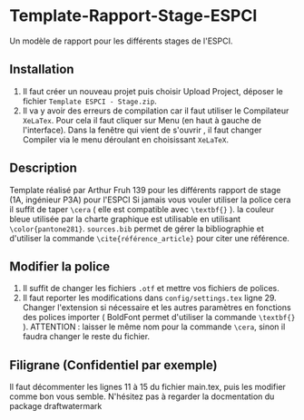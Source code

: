 # Template-Rapport-Stage-ESPCI
Un modèle de rapport pour les différents stages de l'ESPCI.

## Installation
1. Il faut créer un nouveau projet puis choisir Upload Project, déposer le fichier `Template ESPCI - Stage.zip`.
2. Il va y avoir des erreurs de compilation car il faut utiliser le Compilateur `XeLaTex`. Pour cela il faut cliquer sur Menu (en haut à gauche de l'interface). Dans la fenêtre qui vient de s'ouvrir , il faut changer Compiler via le menu déroulant en choisissant `XeLaTeX`.

## Description
Template réalisé par Arthur Fruh 139 pour les différents rapport de stage (1A, ingénieur P3A) pour l'ESPCI
Si jamais vous vouler utiliser la police cera il suffit de taper `\cera` ( elle est compatible avec `\textbf{}` ).
la couleur bleue utilisée par la charte graphique est utilisable en utilisant `\color{pantone281}`.
`sources.bib` permet de gérer la bibliographie et d'utiliser la commande `\cite{référence_article}` pour citer une référence.

## Modifier la police
1. Il suffit de changer les fichiers `.otf` et mettre vos fichiers de polices.
2. Il faut reporter les modifications dans `config/settings.tex` ligne 29. Changer l'extension si nécessaire et les autres paramètres en fonctions des polices importer ( BoldFont permet d'utiliser la commande `\textbf{}` ). ATTENTION : laisser le même nom pour la commande `\cera`, sinon il faudra changer le reste du fichier.

## Filigrane (Confidentiel par exemple)
Il faut décommenter les lignes 11 à 15 du fichier main.tex, puis les modifier comme bon vous semble. N'hésitez pas à regarder la docmentation du package draftwatermark
